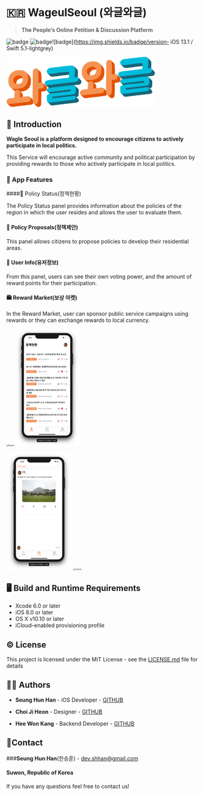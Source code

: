# :kr: WageulSeoul (와글와글)

> **The People’s Online Petition & Discussion Platform**

![badge](https://img.shields.io/github/license/:user/:repo) ![badge](https://img.shields.io/github/languages/top/:user/:repo)![badge](https://img.shields.io/badge/version- iOS 13.1 / Swift 5.1-lightgrey)



<img src="./README_Images/Logo@3x.png" alt="Logo@3x" style="zoom:60%;" />



## :open_book: Introduction

**Wagle Seoul is a platform designed to encourage citizens to actively participate in local politics.**

This Service will encourage active community and political participation by providing rewards to those who actively participate in local politics.



### :iphone: App Features



####:page_facing_up: Policy Status(정책현황)

The Policy Status panel provides information about the policies of the region in which the user resides and allows the user to evaluate them.



#### :loudspeaker: Policy Proposals(정책제안)

This panel allows citizens to propose policies to develop their residential areas.



#### :bust_in_silhouette: User Info(유저정보)

From this panel, users can see their own voting power, and the amount of reward points for their participation.



#### :shopping: ​Reward Market(보상 마켓)

In the Reward Market, user can sponsor public service campaigns using rewards or they can exchange rewards to local currency.



<img src="/Users/hanseunghun/Desktop/IOS_wageulSeoul/README_Images/Register.png" alt="Register" style="zoom:30%;" /><img src="./README_Images/PolicyStatus.png" alt="PolicyStatus" style="zoom:30%;" />

<img src="./README_Images/PolicyProposals.png" alt="PolicyProposals" style="zoom:30%;" /> <img src="/Users/hanseunghun/Desktop/IOS_wageulSeoul/README_Images/UserInfo.png" alt="UserInfo" style="zoom:30%;" />



## :desktop_computer: ​Build and Runtime Requirements

- Xcode 6.0 or later
- iOS 8.0 or later
- OS X v10.10 or later
- iCloud–enabled provisioning profile



## :copyright: ​License



This project is licensed under the MIT License - see the [LICENSE.md](./LICENSE.md) file for details



## :man_technologist: ​Authors



* **Seung Hun Han** - iOS Developer - [GITHUB](https://github.com/shhan730)

  

* **Choi Ji Heon** - Designer - [GITHUB](https://github.com/smakerdev)

  

* **Hee Won Kang** - Backend Developer - [GITHUB](https://github.com/kang-heewon)



## :email: ​Contact



###**Seung Hun Han**(한승훈) - dev.shhan@gmail.com

#### Suwon, Republic of Korea



If you have any questions feel free to contact us!

